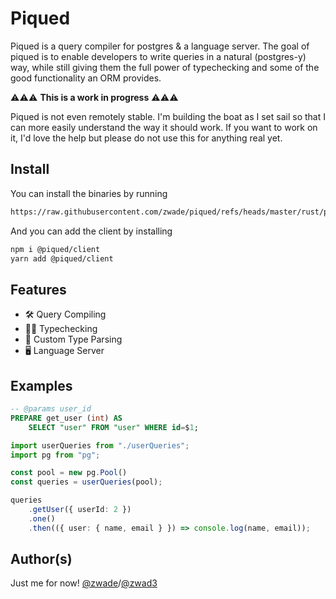 # Piqued

Piqued is a query compiler for postgres & a language server. The goal of piqued is to enable developers to write queries in a natural (postgres-y) way, while still giving them the full power of typechecking and some of the good functionality an ORM provides.

⚠️⚠️⚠️ **This is a work in progress** ⚠️⚠️⚠️

Piqued is not even remotely stable. I'm building the boat as I set sail so that I can more easily understand the way it should work. If you want to work on it, I'd love the help but please do not use this for anything real yet.

## Install

You can install the binaries by running

```bash
https://raw.githubusercontent.com/zwade/piqued/refs/heads/master/rust/piqued/scripts/install.sh | bash
```

And you can add the client by installing

```bash
npm i @piqued/client
yarn add @piqued/client
```

## Features

- 🛠️ Query Compiling
- 🕵️‍♂️ Typechecking
- 🧩 Custom Type Parsing
- 🖥️ Language Server

## Examples

```sql
-- @params user_id
PREPARE get_user (int) AS
    SELECT "user" FROM "user" WHERE id=$1;
```

```ts
import userQueries from "./userQueries";
import pg from "pg";

const pool = new pg.Pool()
const queries = userQueries(pool);

queries
    .getUser({ userId: 2 })
    .one()
    .then(({ user: { name, email } }) => console.log(name, email));
```

## Author(s)

Just me for now! [@zwade](https://github.com/zwade)/[@zwad3](https://twitter.com/zwad3)